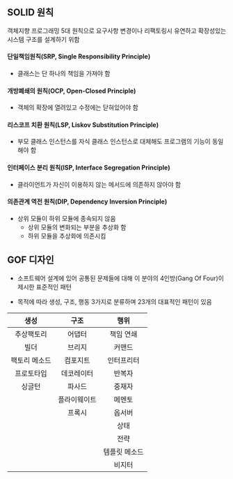 ## SOLID 원칙

객체지향 프로그래밍 5대 원칙으로 요구사항 변경이나 리팩토링시 유연하고 확장성있는 시스템 구조를 설계하기 위함



#### 단일책임원칙(SRP, Single Responsibility Principle)

- 클래스는 단 하나의 책임을 가져야 함



#### 개방폐쇄의 원칙(OCP, Open-Closed Principle)

- 객체의 확장에 열려있고 수정에는 닫혀있어야 함





#### 리스코프 치환 원칙(LSP, Liskov Substitution Principle)

- 부모 클래스 인스턴스를 자식 클래스 인스턴스로 대체해도 프로그램의 기능이 동일해야 함





#### 인터페이스 분리 원칙(ISP, Interface Segregation Principle)

- 클라이언트가 자신이 이용하지 않는 메서드에 의존하지 않아야 함





#### 의존관계 역전 원칙(DIP, Dependency Inversion Principle)

- 상위 모듈이 하위 모듈에 종속되지 않음
  - 상위 모듈의 변화되는 부분을 추상화 함
  - 하위 모듈을 추상화에 의존시킴





## GOF 디자인

- 소프트웨어 설계에 있어 공통된 문제들에 대해 이 분야의 4인방(Gang Of Four)이 제시한 표준적인 패턴

- 목적에 따라 생성, 구조, 행동 3가지로 분류하며  23개의 대표적인 패턴이 있음

  

|   **생성**    |     구조     |     행위      |
| :-----------: | :----------: | :-----------: |
|  추상팩토리   |    어댑터    |   책임 연쇄   |
|     빌더      |    브리지    |    커맨드     |
| 팩토리 메소드 |   컴포지트   |  인터프리터   |
|  프로토타입   |  데코레이터  |    반복자     |
|    싱글턴     |    파사드    |    중재자     |
|               | 플라이웨이트 |    메멘토     |
|               |    프록시    |    옵서버     |
|               |              |     상태      |
|               |              |     전략      |
|               |              | 템플릿 메소드 |
|               |              |    비지터     |

